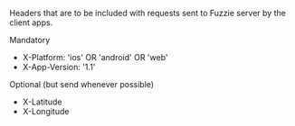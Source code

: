 Headers that are to be included with requests sent to Fuzzie server by the client apps.

Mandatory

- X-Platform: 'ios' OR 'android' OR 'web'
- X-App-Version: '1.1' 

Optional (but send whenever possible)

- X-Latitude
- X-Longitude
